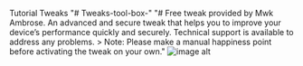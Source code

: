 Tutorial Tweaks
"# Tweaks-tool-box-" 
"# Free tweak provided by Mwk Ambrose. An advanced and secure tweak that helps you to improve your device’s performance quickly and securely. Technical support is available to address any problems. > Note: Please make a manual happiness point before activating the tweak on your own." 
![image alt](https://raw.githubusercontent.com/mwkambrose/Tweaks-tool-box-/refs/heads/main/image%20tweaks.jpg?token=GHSAT0AAAAAADCVVG4XERNTJGQQEXQFYBM22AIP44A)
